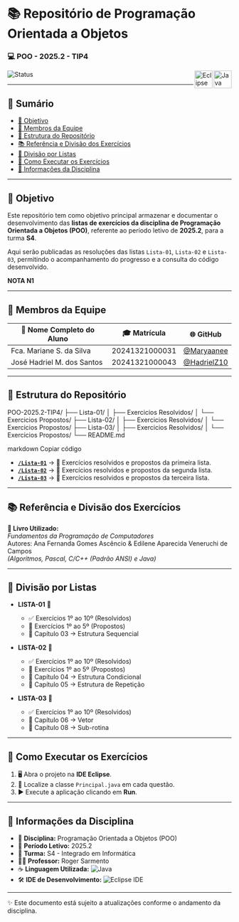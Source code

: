 # 📚 Repositório de Programação Orientada a Objetos
### 💻 POO - 2025.2 - TIP4  

<img align="right" src="https://cdn.jsdelivr.net/gh/devicons/devicon/icons/java/java-original.svg" width="40" alt="Java logo"/>
<img align="right" src="https://cdn.jsdelivr.net/gh/devicons/devicon/icons/eclipse/eclipse-original.svg" width="40" alt="Eclipse IDE logo"/>


![Status](https://img.shields.io/badge/Status-Em%20Andamento-yellow)

---

## 📑 Sumário
- [🎯 Objetivo](#-objetivo)  
- [👥 Membros da Equipe](#-membros-da-equipe)  
- [📂 Estrutura do Repositório](#-estrutura-do-repositório)  
- [📚 Referência e Divisão dos Exercícios](#-referência-e-divisão-dos-exercícios)  
- [📒 Divisão por Listas](#-divisão-por-listas)  
- [🚀 Como Executar os Exercícios](#-como-executar-os-exercícios)  
- [📌 Informações da Disciplina](#-informações-da-disciplina)  

---

## 🎯 Objetivo

Este repositório tem como objetivo principal armazenar e documentar o desenvolvimento das **listas de exercícios da disciplina de Programação Orientada a Objetos (POO)**, referente ao período letivo de **2025.2**, para a turma **S4**.  

Aqui serão publicadas as resoluções das listas `Lista-01`, `Lista-02` e `Lista-03`, permitindo o acompanhamento do progresso e a consulta do código desenvolvido.

**NOTA N1**

---

## 👥 Membros da Equipe

| 🧑 Nome Completo do Aluno      | 🎓 Matrícula      | 🌐 GitHub |
| ------------------------------ | ---------------- | --------- |
| Fca. Mariane S. da Silva       | 20241321000031   | [@Maryaanee](https://github.com/Maryaanee) |
| José Hadriel M. dos Santos     | 20241321000043   | [@HadrielZ10](https://github.com/HadrielZ10) |

---

## 📂 Estrutura do Repositório

POO-2025.2-TIP4/
├── Lista-01/
│ ├── Exercicios Resolvidos/
│ └── Exercicios Propostos/
├── Lista-02/
│ ├── Exercicios Resolvidos/
│ └── Exercicios Propostos/
├── Lista-03/
│ ├── Exercicios Resolvidos/
│ └── Exercicios Propostos/
└── README.md

markdown
Copiar código

- **[`/Lista-01`](./Lista-01/)** → 📘 Exercícios resolvidos e propostos da primeira lista.  
- **[`/Lista-02`](./Lista-02/)** → 📗 Exercícios resolvidos e propostos da segunda lista.  
- **[`/Lista-03`](./Lista-03/)** → 📙 Exercícios resolvidos e propostos da terceira lista.  

---

## 📚 Referência e Divisão dos Exercícios

**📖 Livro Utilizado:**  
*Fundamentos da Programação de Computadores*  
Autores: Ana Fernanda Gomes Ascêncio & Edilene Aparecida Veneruchi de Campos  
*(Algoritmos, Pascal, C/C++ (Padrão ANSI) e Java)*  

---

## 📒 Divisão por Listas

- **LISTA-01** 📝  
  - ✅ Exercícios 1º ao 10º (Resolvidos)  
  - 🧩 Exercícios 1º ao 5º (Propostos)  
  - 📘 Capítulo 03 → Estrutura Sequencial  

- **LISTA-02** 📝  
  - ✅ Exercícios 1º ao 10º (Resolvidos)  
  - 🧩 Exercícios 1º ao 5º (Propostos)  
  - 📗 Capítulo 04 → Estrutura Condicional  
  - 📗 Capítulo 05 → Estrutura de Repetição  

- **LISTA-03** 📝  
  - ✅ Exercícios 1º ao 10º (Resolvidos)  
  - 📙 Capítulo 06 → Vetor  
  - 📙 Capítulo 08 → Sub-rotina  

---

## 🚀 Como Executar os Exercícios
 
1. 🖥️ Abra o projeto na **IDE Eclipse**.  
2. 🔎 Localize a classe `Principal.java` em cada questão.  
3. ▶️ Execute a aplicação clicando em **Run**.  

---

## 📌 Informações da Disciplina

- 📘 **Disciplina:** Programação Orientada a Objetos (POO)  
- 📅 **Período Letivo:** 2025.2  
- 🏫 **Turma:** S4 - Integrado em Informática  
- 👨‍🏫 **Professor:** Roger Sarmento  
- ☕ **Linguagem Utilizada:** ![Java](https://img.shields.io/badge/Java-%23ED8B00.svg?style=for-the-badge&logo=openjdk&logoColor=white)  
- 🛠️ **IDE de Desenvolvimento:** ![Eclipse IDE](https://img.shields.io/badge/Eclipse%20IDE-2C2255.svg?style=for-the-badge&logo=eclipse&logoColor=white)  

---

✨ Este documento está sujeito a atualizações conforme o andamento da disciplina.
